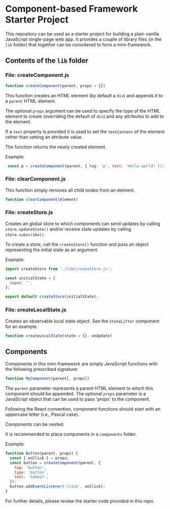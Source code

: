 # Component-based Framework Starter Project

This repository can be used as a starter project for building a plain vanilla
JavaScript single-page web app. It provides a couple of library files (in the
`lib` folder) that together can be considered to form a mini-framework.

## Contents of the `lib` folder

### File: createComponent.js

```js
function createComponent(parent, props = {})
```

This function creates an HTML element (by default a `div`) and appends it to
a `parent` HTML element.

The optional `props` argument can be used to specify the type of the HTML
element to create (overriding the default of `div`) and any attributes to
add to the element.

If a `text` property is provided it is used to set the `textContent` of the
element rather than setting an attribute value.

The function returns the newly created element.

Example:

```js
 const p = createComponent(parent, { tag: 'p', text: 'Hello world! });
```

### File: clearComponent.js

This function simply removes all child nodes from an element.

```js
function clearComponent(element)
```

### File: createStore.js

Creates an global store to which components can send updates by calling
`store.updateState()` and/or receive state updates by calling `store.subscribe()`.

To create a store, call the `createStore()` function and pass an object
representing the initial state as an argument.

Example:

```js
import createStore from './lib/createStore.js';

const initialState = {
  input: '',
};

export default createStore(initialState);
```

### File: createLocalState.js

Creates an observable local state object. See the `StateLifter` component for an example.

```js
function createLocalState(state = {}, onUpdate)
```

## Components

Components in this mini-framework are simply JavaScript functions with the
following prescribed signature:

```js
function MyComponent(parent[, props])
```

The `parent` parameter represents a parent HTML element to which this component
should be appended. The optional `props` parameter is a JavaScript object that
can be used to pass 'props' to the component.

Following the React convention, component functions should start with an uppercase
letter (i.e., Pascal case).

Components can be nested.

It is recommended to place components in a `components` folder.

Example:

```js
function Button(parent, props) {
  const { onClick } = props;
  const button = createComponent(parent, {
    tag: 'button',
    type: 'button',
    text: 'Submit',
  });
  button.addEventListener('click', onClick);
}
```

For further details, please review the starter code provided in this repo.
